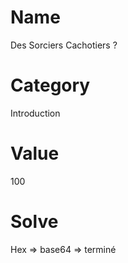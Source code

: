 # Name
Des Sorciers Cachotiers ?

# Category
Introduction

# Value
100

# Solve
Hex => base64 => terminé